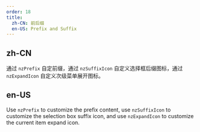 ```yaml
---
order: 18
title:
  zh-CN: 前后缀
  en-US: Prefix and Suffix
---
```


## zh-CN

通过 `nzPrefix` 自定前缀，通过 `nzSuffixIcon` 自定义选择框后缀图标，通过 `nzExpandIcon` 自定义次级菜单展开图标。

## en-US

Use `nzPrefix` to customize the prefix content, use `nzSuffixIcon` to customize the selection box suffix icon, and use `nzExpandIcon` to customize the current item expand icon.
